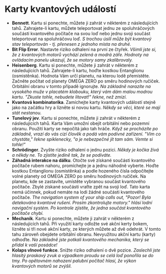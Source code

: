 # Karty kvantových událostí

- **Bennett**. Kartu si ponechte, můžete ji zahrát v některém z následujících tahů. Zahrajete-li kartu, můžete teleportovat jednu ze spoluhráčových součástí kvantového počítače na svou loď nebo jednu svoji součást teleportovat na spoluhráčovu loď. _S trochou úsilí může být kvantový stav teleportován - tj. přenesen z jednoho místa na druhé._
- **Bit Flip Error**. Nastavte riziko odhalení na první ze čtyřek. _Všimli jste si, že z kvantových motorů vychází zelená a modrá záře. Hodnoty na ovládacím panelu ukazují, že se motory samy zkalibrovaly._
- **Heisenberg**. Kartu si ponechte, můžete ji zahrát v některém z následujících tahů. Zahrajete-li kartu, hoďte kostkou Entanglionu (osmistěnka). Hodnota Vám určí planetu, na kterou lodě přemístěte. Začněte počítat od planety OMEGA ZERO po směru hodinových ručiček. Orbitální obranu v tomto případě ignorujte. _Na  základně narazíte na vysokého muže v placatém klobouku, který vám dám malou modrou kartu. "Zkuste tohle, nebudete litovat!" řekne, než zmizí._
- **Kvantová kombinatorika**. Zamíchejte karty kvantových událostí stejně jako na začátku hry a lízněte si novou kartu. _Někdy se věci, které se mají stát nestanou._
- **Tunelový jev**. Kartu si ponechte, můžete ji zahrát v některém z následujících tahů. Karta Vám umožní obejít orbitální nebo pozemní obranu. Použití karty se nepočítá jako tah hráče. _Když se procházíte po základně, vrazí do vás cizí člověk a podá vám podivné zařízení. "Vím co chystáte," řekne spiklenecky, "a je nebezpečné jít tam sám. Vemte si tohle!"_
- **Schrödinger**. Zvyšte riziko odhalení o jednu pozici. _Někdy je kočka živá a někdy ne. To zjistíte jedině tak, že se podíváte._
- **Záhadná interakce na dálku**. Otočte své získané součásti kvantového počítače rubem nahoru, promíchejte je a jednu náhodně vyberte. Hoďte kostkou Entanglionu (osmistěnka) a podle hozeného čísla odpočítejte volné planety od OMEGA ZERO po směru hodinových ručiček. Na planetu, kde se zastavíte, umístěte vybranou součást kvantového počítače. Zbylé získané součásti vraťte zpět na svoji loď. Tato karta nemá účinnek, pokud nemáte na lodi žádné součásti kvantového počítače. _The navigation system of your ship calls out, "Pozor! Byla detekováno kvantové rušení. Prosím zkontrolujte motory." hlásí lodní navigační systém. Po kontrole zjistíte, že jedna součást kvantového počítače chybí._
- **Mechanik**. Kartu si ponechte, můžete ji zahrát v některém z následujících tahů. Při využití karty odložte své akční kerty bokem, lízněte si tři nové akční karty, ze kterých můžete až dvě odehrát. V tomto tahu zároveň obejdete orbitální obranu. Nevyužitou akční kartu (karty) odhoďte. _Na základně jste potkali kvantového mechanika, který se přidal k vaší posádce!_
- **Kolaps vlnové funkce**. Snižte riziko odhalení o dvě pozice. _Zaslechli jste hlasitý praskavý zvuk a výpadkem proudu se celá loď ponořila se do tmy. Po opětovném nahození palubní počítač hlasí, že výkon kvantových motorů se zvýšil._
